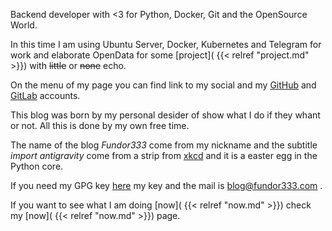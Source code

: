 Backend developer with <3 for Python, Docker, Git and the OpenSource World.

In this time I am using Ubuntu Server, Docker, Kubernetes and Telegram for work and elaborate OpenData for some [project]( {{< relref "project.md" >}}) with ~~little~~ or ~~none~~ echo.

On the menu of my page you can find link to my social and my [GitHub](https://github.com/fundor333) and [GitLab](https://gitlab.com/fundor333) accounts.

This blog was born by my personal desider of show what I do if they whant or not. All this is done by my own free time.

The name of the blog *Fundor333* come from my nickname and the subtitle *import antigravity* come from a strip from [xkcd](http://xkcd.com/353/) and it is a easter egg in the Python core.

If you need my GPG key [here](https://keybase.io/fundor333/key.asc) my key and the mail is blog@fundor333.com .

If you want to see what I am doing [now]( {{< relref "now.md" >}}) check my [now]( {{< relref "now.md" >}}) page.

